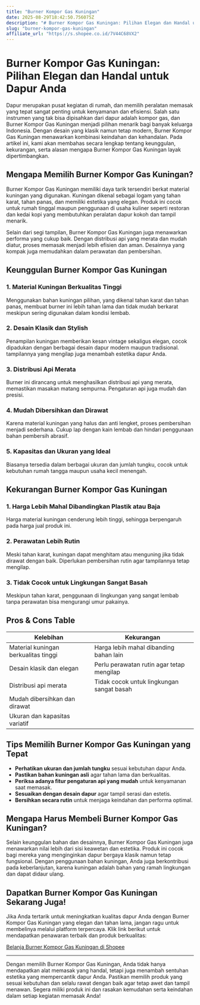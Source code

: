 ```yaml
---
title: "Burner Kompor Gas Kuningan"
date: 2025-08-29T18:42:50.756075Z
description: "# Burner Kompor Gas Kuningan: Pilihan Elegan dan Handal untuk Dapur Anda..."
slug: "burner-kompor-gas-kuningan"
affiliate_url: "https://s.shopee.co.id/7V44C68VX2"
---
```

# Burner Kompor Gas Kuningan: Pilihan Elegan dan Handal untuk Dapur Anda

Dapur merupakan pusat kegiatan di rumah, dan memilih peralatan memasak yang tepat sangat penting untuk kenyamanan dan efisiensi. Salah satu instrumen yang tak bisa dipisahkan dari dapur adalah kompor gas, dan Burner Kompor Gas Kuningan menjadi pilihan menarik bagi banyak keluarga Indonesia. Dengan desain yang klasik namun tetap modern, Burner Kompor Gas Kuningan menawarkan kombinasi keindahan dan kehandalan. Pada artikel ini, kami akan membahas secara lengkap tentang keunggulan, kekurangan, serta alasan mengapa Burner Kompor Gas Kuningan layak dipertimbangkan.

## Mengapa Memilih Burner Kompor Gas Kuningan?

Burner Kompor Gas Kuningan memiliki daya tarik tersendiri berkat material kuningan yang digunakan. Kuningan dikenal sebagai logam yang tahan karat, tahan panas, dan memiliki estetika yang elegan. Produk ini cocok untuk rumah tinggal maupun penggunaan di usaha kuliner seperti restoran dan kedai kopi yang membutuhkan peralatan dapur kokoh dan tampil menarik.

Selain dari segi tampilan, Burner Kompor Gas Kuningan juga menawarkan performa yang cukup baik. Dengan distribusi api yang merata dan mudah diatur, proses memasak menjadi lebih efisien dan aman. Desainnya yang kompak juga memudahkan dalam perawatan dan pembersihan.

## Keunggulan Burner Kompor Gas Kuningan

### 1. Material Kuningan Berkualitas Tinggi
Menggunakan bahan kuningan pilihan, yang dikenal tahan karat dan tahan panas, membuat burner ini lebih tahan lama dan tidak mudah berkarat meskipun sering digunakan dalam kondisi lembab.

### 2. Desain Klasik dan Stylish
Penampilan kuningan memberikan kesan vintage sekaligus elegan, cocok dipadukan dengan berbagai desain dapur modern maupun tradisional. tampilannya yang mengilap juga menambah estetika dapur Anda.

### 3. Distribusi Api Merata
Burner ini dirancang untuk menghasilkan distribusi api yang merata, memastikan masakan matang sempurna. Pengaturan api juga mudah dan presisi.

### 4. Mudah Dibersihkan dan Dirawat
Karena material kuningan yang halus dan anti lengket, proses pembersihan menjadi sederhana. Cukup lap dengan kain lembab dan hindari penggunaan bahan pembersih abrasif.

### 5. Kapasitas dan Ukuran yang Ideal
Biasanya tersedia dalam berbagai ukuran dan jumlah tungku, cocok untuk kebutuhan rumah tangga maupun usaha kecil menengah.

## Kekurangan Burner Kompor Gas Kuningan

### 1. Harga Lebih Mahal Dibandingkan Plastik atau Baja
Harga material kuningan cenderung lebih tinggi, sehingga berpengaruh pada harga jual produk ini.

### 2. Perawatan Lebih Rutin
Meski tahan karat, kuningan dapat menghitam atau menguning jika tidak dirawat dengan baik. Diperlukan pembersihan rutin agar tampilannya tetap mengilap.

### 3. Tidak Cocok untuk Lingkungan Sangat Basah
Meskipun tahan karat, penggunaan di lingkungan yang sangat lembab tanpa perawatan bisa mengurangi umur pakainya.

## Pros & Cons Table

| Kelebihan                         | Kekurangan                               |
|----------------------------------|------------------------------------------|
| Material kuningan berkualitas tinggi | Harga lebih mahal dibanding bahan lain |
| Desain klasik dan elegan        | Perlu perawatan rutin agar tetap mengilap |
| Distribusi api merata           | Tidak cocok untuk lingkungan sangat basah |
| Mudah dibersihkan dan dirawat |                                          |
| Ukuran dan kapasitas variatif |                                          |

## Tips Memilih Burner Kompor Gas Kuningan yang Tepat

- **Perhatikan ukuran dan jumlah tungku** sesuai kebutuhan dapur Anda.
- **Pastikan bahan kuningan asli** agar tahan lama dan berkualitas.
- **Periksa adanya fitur pengaturan api yang mudah** untuk kenyamanan saat memasak.
- **Sesuaikan dengan desain dapur** agar tampil serasi dan estetis.
- **Bersihkan secara rutin** untuk menjaga keindahan dan performa optimal.

## Mengapa Harus Membeli Burner Kompor Gas Kuningan?

Selain keunggulan bahan dan desainnya, Burner Kompor Gas Kuningan juga menawarkan nilai lebih dari sisi keawetan dan estetika. Produk ini cocok bagi mereka yang menginginkan dapur bergaya klasik namun tetap fungsional. Dengan penggunaan bahan kuningan, Anda juga berkontribusi pada keberlanjutan, karena kuningan adalah bahan yang ramah lingkungan dan dapat didaur ulang.

## Dapatkan Burner Kompor Gas Kuningan Sekarang Juga!

Jika Anda tertarik untuk meningkatkan kualitas dapur Anda dengan Burner Kompor Gas Kuningan yang elegan dan tahan lama, jangan ragu untuk membelinya melalui platform terpercaya. Klik link berikut untuk mendapatkan penawaran terbaik dan produk berkualitas:  

[Belanja Burner Kompor Gas Kuningan di Shopee](https://s.shopee.co.id/7V44C68VX2)

---

Dengan memilih Burner Kompor Gas Kuningan, Anda tidak hanya mendapatkan alat memasak yang handal, tetapi juga menambah sentuhan estetika yang mempercantik dapur Anda. Pastikan memilih produk yang sesuai kebutuhan dan selalu rawat dengan baik agar tetap awet dan tampil menawan. Segera miliki produk ini dan rasakan kemudahan serta keindahan dalam setiap kegiatan memasak Anda!